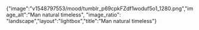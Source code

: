 {"image":"v1548797553/mood/tumblr_p69cpkFZdf1woduf5o1_1280.png","image_alt":"Man natural timeless", "image_ratio": "landscape","layout":"lightbox","title":"Man natural timeless"}